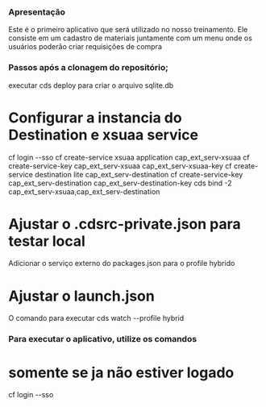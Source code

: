 ### Apresentação

Este é o primeiro aplicativo que será utilizado no nosso treinamento. Ele consiste em um cadastro de materiais juntamente com um menu onde os usuários poderão criar requisições de compra

### Passos após a clonagem do repositório;

executar cds deploy para criar o arquivo sqlite.db

# Configurar a instancia do Destination e xsuaa service
cf login --sso
cf create-service xsuaa application cap_ext_serv-xsuaa
cf create-service-key cap_ext_serv-xsuaa cap_ext_serv-xsuaa-key
cf create-service destination lite cap_ext_serv-destination
cf create-service-key cap_ext_serv-destination cap_ext_serv-destination-key
cds bind -2 cap_ext_serv-xsuaa,cap_ext_serv-destination

# Ajustar o .cdsrc-private.json para testar local
Adicionar o serviço externo do packages.json para o profile hybrido

# Ajustar o launch.json
O comando para executar cds watch --profile hybrid

### Para executar o aplicativo, utilize os comandos
# somente se ja não estiver logado
cf login --sso


